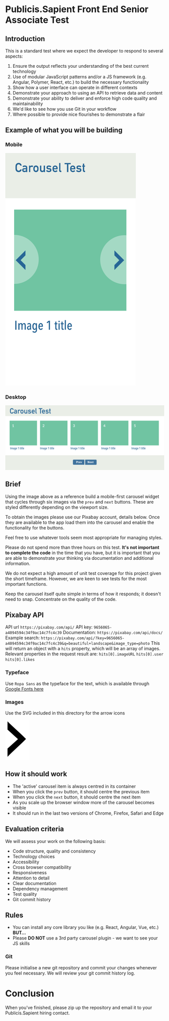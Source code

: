 # Publicis.Sapient Front End Senior Associate Test

## Introduction
This is a standard test where we expect the developer to respond to several aspects:

1. Ensure the output reflects your understanding of the best current technology
2. Use of modular JavaScript patterns and/or a JS framework (e.g. Angular, Polymer, React, etc.) to build the necessary functionality
3. Show how a user interface can operate in different contexts 
3. Demonstrate your approach to using an API to retrieve data and content
4. Demonstrate your ability to deliver and enforce high code quality and maintainability
5. We'd like to see how you use Git in your workflow
6. Where possible to provide nice flourishes to demonstrate a flair

## Example of what you will be building

### Mobile
![Carousel Test Example Mobile](./carousel-mobile.png)
### Desktop
![Carousel Test Example Desktop](./carousel-desktop.png)

## Brief
Using the image above as a reference build a mobile-first carousel widget that cycles through six images via the `prev` and `next` buttons. These are styled differently depending on the viewport size.

To obtain the images please use our Pixabay account, details below. Once they are available to the app load them into the carousel and enable the functionality for the buttons.

Feel free to use whatever tools seem most appropriate for managing styles.

Please do not spend more than three hours on this test. **It's not important to complete the code** in the time that you have, but it is important that you are able to demonstrate your thinking via documentation and additional information.

We do not expect a high amount of unit test coverage for this project given the short timeframe. However, we are keen to see tests for the most important functions.

Keep the carousel itself quite simple in terms of how it responds; it doesn't need to snap. Concentrate on the quality of the code.

## Pixabay API
API url `https://pixabay.com/api/`
API key: `9656065-a4094594c34f9ac14c7fc4c39`
Documentation: `https://pixabay.com/api/docs/`
Example search: `https://pixabay.com/api/?key=9656065-a4094594c34f9ac14c7fc4c39&q=beautiful+landscape&image_type=photo`
This will return an object with a `hits` property, which will be an array of images. Relevant properties in the request result are:
`hits[0].imageURL` 
`hits[0].user` 
`hits[0].likes`

### Typeface
Use `Ropa Sans` as the typeface for the text, which is available through [Google Fonts here](https://fonts.google.com/specimen/Ropa+Sans)

### Images
Use the SVG included in this directory for the arrow icons

![arrow](./arrow.svg)

## How it should work
* The 'active' carousel item is always centred in its container
* When you click the `prev` button, it should centre the previous item
* When you click the `next` button, it should centre the next item
* As you scale up the browser window more of the carousel becomes visible
* It should run in the last two versions of Chrome, Firefox, Safari and Edge

## Evaluation criteria
We will assess your work on the following basis:

* Code structure, quality and consistency
* Technology choices
* Accessibility
* Cross browser compatibility 
* Responsiveness
* Attention to detail
* Clear documentation
* Dependency management
* Test quality
* Git commit history


## Rules
* You can install any core library you like (e.g. React, Angular, Vue, etc.) **BUT…**
* Please **DO NOT** use a 3rd party carousel plugin - we want to see your JS skills

### Git
Please initialise a new git repository and commit your changes whenever you feel necessary. We will review your git commit history log.

# Conclusion
When you've finished, please zip up the repository and email it to your Publicis.Sapient hiring contact.